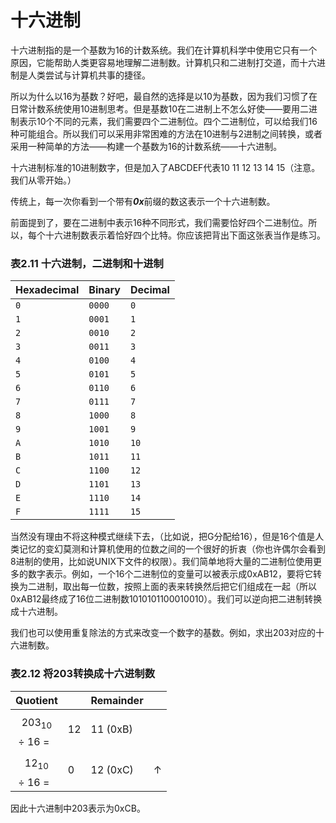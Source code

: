 # 十六进制

十六进制指的是一个基数为16的计数系统。我们在计算机科学中使用它只有一个原因，它能帮助人类更容易地理解二进制数。计算机只和二进制打交道，而十六进制是人类尝试与计算机共事的捷径。

所以为什么以16为基数？好吧，最自然的选择是以10为基数，因为我们习惯了在日常计数系统使用10进制思考。但是基数10在二进制上不怎么好使——要用二进制表示10个不同的元素，我们需要四个二进制位。四个二进制位，可以给我们16种可能组合。所以我们可以采用非常困难的方法在10进制与2进制之间转换，或者采用一种简单的方法——构建一个基数为16的计数系统——十六进制。

十六进制标准的10进制数字，但是加入了ABCDEF代表10 11 12 13 14 15（注意。我们从零开始。）

传统上，每一次你看到一个带有***0x***前缀的数这表示一个十六进制数。

前面提到了，要在二进制中表示16种不同形式，我们需要恰好四个二进制位。所以，每个十六进制数表示着恰好四个比特。你应该把背出下面这张表当作是练习。

### 表2.11 十六进制，二进制和十进制

| Hexadecimal | Binary | Decimal |
| ----------- | ------ | ------- |
| `0`         | `0000` | `0`     |
| `1`         | `0001` | `1`     |
| `2`         | `0010` | `2`     |
| `3`         | `0011` | `3`     |
| `4`         | `0100` | `4`     |
| `5`         | `0101` | `5`     |
| `6`         | `0110` | `6`     |
| `7`         | `0111` | `7`     |
| `8`         | `1000` | `8`     |
| `9`         | `1001` | `9`     |
| `A`         | `1010` | `10`    |
| `B`         | `1011` | `11`    |
| `C`         | `1100` | `12`    |
| `D`         | `1101` | `13`    |
| `E`         | `1110` | `14`    |
| `F`         | `1111` | `15`    |

当然没有理由不将这种模式继续下去，（比如说，把G分配给16），但是16个值是人类记忆的变幻莫测和计算机使用的位数之间的一个很好的折衷（你也许偶尔会看到8进制的使用，比如说UNIX下文件的权限）。我们简单地将大量的二进制位使用更多的数字表示。例如，一个16个二进制位的变量可以被表示成0xAB12，要将它转换为二进制，取出每一位数，按照上面的表来转换然后把它们组成在一起（所以0xAB12最终成了16位二进制数1010101100010010）。我们可以逆向把二进制转换成十六进制。

我们也可以使用重复除法的方式来改变一个数字的基数。例如，求出203对应的十六进制数。

### 表2.12 将203转换成十六进制数

| Quotient            |      | Remainder |      |
| ------------------- | ---- | --------- | ---- |
| $$203_{10}$$ ÷ 16 = | 12   | 11 (0xB)  |      |
| $$12_{10}$$ ÷ 16 =  | 0    | 12 (0xC)  | ↑    |

因此十六进制中203表示为0xCB。